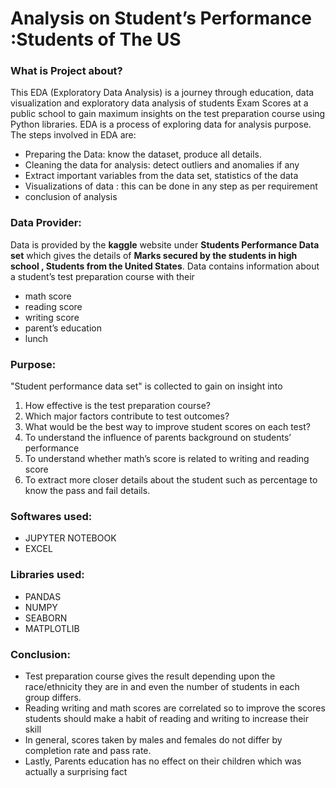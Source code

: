 # Analysis on Student’s Performance :Students of The US
      
      
### What is Project about?
This EDA (Exploratory Data Analysis) is a journey through education, data visualization and exploratory data analysis of students Exam Scores at a public school to gain maximum insights on the test preparation course using Python libraries. EDA is a process of exploring data for analysis purpose. The steps involved in EDA are:

* Preparing the Data: know the dataset, produce all details.
* Cleaning the data for analysis: detect outliers and anomalies if any 
* Extract important variables from the data set, statistics of the data 
* Visualizations of data : this can be done in any step as per requirement 
* conclusion of analysis


### Data Provider:
Data is provided by the **kaggle** website under **Students Performance Data set** which gives the details of **Marks secured by the students in high school , Students from the United States**.
Data contains information about a student’s test preparation course with their 
* math score 
* reading score 
* writing score 
* parent’s education 
* lunch

### Purpose:
"Student performance data set" is collected to gain on insight into 
1.	How effective is the test preparation course?
2.	Which major factors contribute to test outcomes?
3.	What would be the best way to improve student scores on each test?
4.	To understand the influence of parents background on students’ performance
5.	To understand whether math’s score is related to writing and reading score
6.	To extract more closer details about the student such as percentage to know the pass and fail details.

### Softwares used:
* JUPYTER NOTEBOOK 
* EXCEL

### Libraries used:
* PANDAS
* NUMPY
* SEABORN
* MATPLOTLIB

### Conclusion:
* Test preparation course gives the result depending upon the race/ethnicity they are in and even the number of students in each group differs.
* Reading writing and math scores are correlated so to improve the scores students should make a habit of reading and writing to increase their skill 
* In general, scores taken by males and females do not differ by completion rate and pass rate.
* Lastly, Parents education has no effect on their children which was actually a surprising fact 






